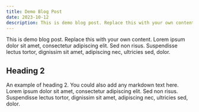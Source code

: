 ```yaml
---
title: Demo Blog Post
date: 2023-10-12
description: This is demo blog post. Replace this with your own content.
---
```


This is demo blog post. Replace this with your own content. Lorem ipsum dolor sit amet, consectetur adipiscing elit. Sed non risus. Suspendisse lectus tortor, dignissim sit amet, adipiscing nec, ultricies sed, dolor.

## Heading 2

An example of heading 2. You could also add any markdown text here. Lorem ipsum dolor sit amet, consectetur adipiscing elit. Sed non risus. Suspendisse lectus tortor, dignissim sit amet, adipiscing nec, ultricies sed, dolor.

